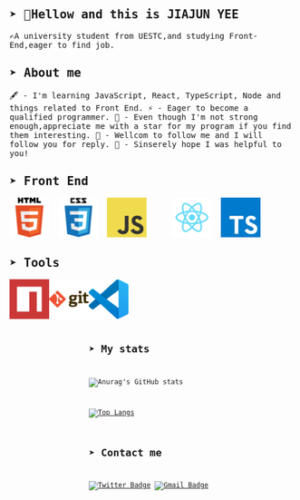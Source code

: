 

<samp>
  
## ➤  👋Hellow and this is JIAJUN YEE

✍️A university student from UESTC,and studying Front-End,eager to find job.

## ➤ About me 

  🖋 - I'm learning JavaScript, React, TypeScript, Node and things related to Front End.
  ⚡ - Eager to become a qualified programmer.
  🥋 - Even though I'm not strong enough,appreciate me with a star for my program if you find them interesting. 
  🏃 - Wellcom to follow me and I will follow you for reply. 
  🍻 - Sinserely hope I was helpful to you!

 
## ➤ Front End
	
<div style="
display: flex; gap: 1rem;
">
	<code><img height="70" src="https://raw.githubusercontent.com/github/explore/80688e429a7d4ef2fca1e82350fe8e3517d3494d/topics/html/html.png"></code>
	<code><img height="70" src="https://raw.githubusercontent.com/github/explore/80688e429a7d4ef2fca1e82350fe8e3517d3494d/topics/css/css.png"></code>
	<code><img height="70" src="https://raw.githubusercontent.com/github/explore/80688e429a7d4ef2fca1e82350fe8e3517d3494d/topics/javascript/javascript.png">	</code>
	<code><img height="70" src="https://raw.githubusercontent.com/github/explore/80688e429a7d4ef2fca1e82350fe8e3517d3494d/topics/react/react.png"></code>
	<code><img height="70" src="https://raw.githubusercontent.com/github/explore/80688e429a7d4ef2fca1e82350fe8e3517d3494d/topics/typescript/typescript.png">	</code>
</div>

## ➤ Tools
<div style="display: flex;">
	<code><img height="70" src="https://raw.githubusercontent.com/github/explore/80688e429a7d4ef2fca1e82350fe8e3517d3494d/topics/npm/npm.png"></code>
	<code><img height="70" src="https://raw.githubusercontent.com/github/explore/80688e429a7d4ef2fca1e82350fe8e3517d3494d/topics/git/git.png"></code>
	<code><img height="70" src="https://raw.githubusercontent.com/github/explore/80688e429a7d4ef2fca1e82350fe8e3517d3494d/topics/visual-studio-code/visual-studio-code.png">
	
## ➤ My stats
![Anurag's GitHub stats](https://github-readme-stats.vercel.app/api?username=YJJ023&show_icons=true&theme=radical)

[![Top Langs](https://github-readme-stats.vercel.app/api/top-langs/?username=YJJ023)](https://github.com/anuraghazra/github-readme-stats)


	
## ➤ Contact me

[![Twitter Badge](https://img.shields.io/badge/-@hongjia52033996-555555?style=flat-square&labelColor=555555&logo=twitter&logoColor=white&link=https://twitter.com/p_vcent)](https://twitter.com/p_vcent)
[![Gmail Badge](https://img.shields.io/badge/-yxy840634619@gmail.com-555555?style=flat-square&logo=Gmail&logoColor=white&link=mailto:yxy840634619@gmail.com)](mailto:yxy840634619@gmail.com)

